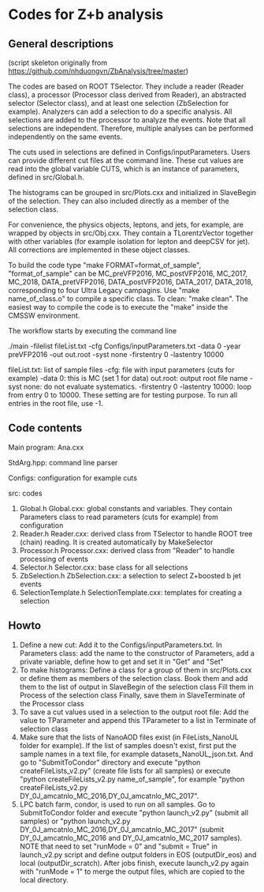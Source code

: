 # Codes for Z+b analysis
## General descriptions
(script skeleton originally from https://github.com/nhduongvn/ZbAnalysis/tree/master)

The codes are based on ROOT TSelector. They include a reader (Reader class), a processor (Processor class derived from Reader), an abstracted selector (Selector class), and at least one selection (ZbSelection for example). Analyzers can add a selection to do a specific analysis. All selections are added to the processor to analyze the events. Note that all selections are independent. Therefore, multiple analyses can be performed independently on the same events.

The cuts used in selections are defined in Configs/inputParameters. Users can provide different cut files at the command line. These cut values are read into the global variable CUTS, which is an instance of parameters, defined in src/Global.h. 

The histograms can be grouped in src/Plots.cxx and initialized in SlaveBegin of the selection. They can also included directly as a member of the selection class.

For convenience, the physics objects, leptons, and jets, for example, are wrapped by objects in src/Obj.cxx. They contain a TLorentzVector together with other variables (for example isolation for lepton and deepCSV for jet). All corrections are implemented in these object classes.

To build the code type "make FORMAT=format_of_sample", "format_of_sample" can be MC_preVFP2016, MC_postVFP2016, MC_2017, MC_2018, DATA_pretVFP2016, DATA_postVFP2016, DATA_2017, DATA_2018, corresponding to four Ultra Legacy campagins. Use "make name_of_class.o" to compile a specific class. To clean: "make clean". The easiest way to compile the code is to execute the "make" inside the CMSSW environment.

The workflow starts by executing the command line
 
./main -filelist fileList.txt -cfg Configs/inputParameters.txt -data 0 -year preVFP2016 -out out.root -syst none -firstentry 0 -lastentry 10000

fileList.txt: list of sample files
-cfg: file with input parameters (cuts for example)
-data 0: this is MC (set 1 for data)
out.root: output root file name
-syst none: do not evaluate systematics.
-firstentry 0 -lastentry 10000: loop from entry 0 to 10000. These setting are for testing purpose. To run all entries in the root file, use -1.

## Code contents 
Main program: Ana.cxx

StdArg.hpp: command line parser

Configs: configuration for example cuts

src: codes
1. Global.h Global.cxx: global constants and variables. They contain Parameters class to read parameters (cuts for example) from configuration
2. Reader.h Reader.cxx: derived class from TSelector to handle ROOT tree (chain) reading. It is created automatically by MakeSelector
3. Processor.h Processor.cxx: derived class from "Reader" to handle processing of events
4. Selector.h Selector.cxx: base class for all selections
5. ZbSelection.h ZbSelection.cxx: a selection to select Z+boosted b jet events
6. SelectionTemplate.h SelectionTemplate.cxx: templates for creating a selection

## Howto
1. Define a new cut:
  Add it to the Configs/inputParameters.txt.
  In Parameters class: add the name to the constructor of Parameters, add a private variable, define how to get and set it in "Get" and "Set"
2. To make histograms:
  Define a class for a group of them in src/Plots.cxx or define them as members of the selection class.
  Book them and add them to the list of output in SlaveBegin of the selection class
  Fill them in Process of the selection class
  Finally, save them in SlaveTerminate of the Processor class
3. To save a cut values used in a selection to the output root file:
  Add the value to TParameter and append this TParameter to a list in Terminate of selection class
4. Make sure that the lists of NanoAOD files exist (in FileLists_NanoUL folder for example). If the list of samples doesn't exist, first put the sample names in a text file, for example datasets_NanoUL_json.txt. And go to "SubmitToCondor" directory and execute "python createFileLists_v2.py" (create file lists for all samples) or execute "python createFileLists_v2.py name_of_sample", for example "python createFileLists_v2.py DY_0J_amcatnlo_MC_2016,DY_0J_amcatnlo_MC_2017".
5. LPC batch farm, condor, is used to run on all samples. Go to SubmitToCondor folder and execute "python launch_v2.py" (submit all samples) or "python launch_v2.py DY_0J_amcatnlo_MC_2016,DY_0J_amcatnlo_MC_2017" (submit DY_0J_amcatnlo_MC_2016 and DY_0J_amcatnlo_MC_2017 samples). NOTE that need to set "runMode = 0" and "submit = True" in launch_v2.py script and define output folders in EOS (outputDir_eos) and local (outputDir_scratch). After jobs finish, execute launch_v2.py again with "runMode = 1" to merge the output files, which are copied to the local directory.

  
